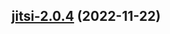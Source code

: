 

## [jitsi-2.0.4](https://github.com/truecharts/charts/compare/jitsi-2.0.3...jitsi-2.0.4) (2022-11-22)

